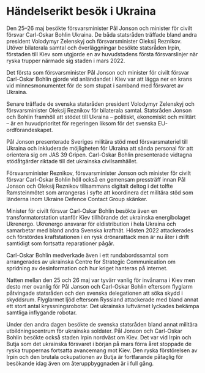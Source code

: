# Händelserikt besök i Ukraina

Den 25–26 maj besökte försvarsminister Pål Jonson och minister för civilt försvar Carl-Oskar Bohlin Ukraina. De båda statsråden träffade bland andra president Volodymyr Zelenskyj och försvarsminister Oleksij Reznikov. Utöver bilaterala samtal och överläggningar besökte statsråden Irpin, förstaden till Kiev som utgjorde en av huvudstadens första försvarslinjer när ryska trupper närmade sig staden i mars 2022.

Det första som försvarsminister Pål Jonson och minister för civilt försvar Carl-Oskar Bohlin gjorde vid anländandet i Kiev var att lägga ner en krans vid minnesmonumentet för de som stupat i samband med försvaret av Ukraina.

Senare träffade de svenska statsråden president Volodymyr Zelenskyj och försvarsminister Oleksij Reznikov för bilaterala samtal. Statsråden Jonson och Bohlin framhöll att stödet till Ukraina – politiskt, ekonomiskt och militärt – är en huvudprioritet för regeringen liksom för det svenska EU-ordförandeskapet.

Pål Jonson presenterade Sveriges militära stöd med försvarsmateriel till Ukraina och inkluderade möjligheten för Ukraina att sända personal för att orientera sig om JAS 39 Gripen. Carl-Oskar Bohlin presenterade vidtagna stödåtgärder riktade till det ukrainska civilsamhället.

Försvarsminister Reznikov, försvarsminister Jonson och minister för civilt försvar Carl-Oskar Bohlin höll också en gemensam pressträff innan Pål Jonson och Oleksij Reznikov tillsammans digitalt deltog i det tolfte Ramsteinmötet som arrangeras i syfte att koordinera det militära stöd som länderna inom Ukraine Defence Contact Group skänker.

Minister för civilt försvar Carl-Oskar Bohlin besökte även en transformatorstation utanför Kiev tillhörande det ukrainska energibolaget Ukrenergo. Ukrenergo ansvarar för eldistribution i hela Ukraina och samarbetar med bland andra Svenska kraftnät. Hösten 2022 attackerades och förstördes kraftstationen i en rysk drönarattack men är nu åter i drift samtidigt som fortsatta reparationer pågår.

Carl-Oskar Bohlin medverkade även i ett rundabordssamtal som arrangerades av ukrainska Centre for Strategic Communication om spridning av desinformation och hur kriget hanteras på internet.

Natten mellan den 25 och 26 maj var tyvärr vanlig för invånarna i Kiev men desto mer ovanlig för Pål Janson och Carl-Oskar Bohlin eftersom flyglarm påtvingade statsråden och den svenska delegationen att söka skydd i skyddsrum. Flyglarmet ljöd eftersom Ryssland attackerade med bland annat ett stort antal kryssningsrobotar. Det ukrainska luftvärnet lyckades bekämpa samtliga inflygande robotar.

Under den andra dagen besökte de svenska statsråden bland annat militära utbildningscentrum för ukrainska soldater. Pål Jonson och Carl-Oskar Bohlin besökte också staden Irpin nordväst om Kiev. Det var vid Irpin och Butja som det ukrainska försvaret i början på mars förra året stoppade de ryska truppernas fortsatta avancemang mot Kiev. Den ryska förstörelsen av Irpin och den brutala ockupationen av Butja är fortfarande påtaglig för besökande idag även om återuppbyggnaden är i full gång.
